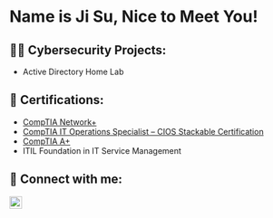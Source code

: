 <h1>Name is Ji Su, Nice to Meet You!

<h2>👨‍💻 Cybersecurity Projects:</h2>

- Active Directory Home Lab


<h2>📄 Certifications:</h2>

- [CompTIA Network+](https://www.credly.com/badges/0fe2f708-bffb-409b-aeaa-149afde87d40/linked_in_profile)
- [CompTIA IT Operations Specialist – CIOS Stackable Certification](https://www.credly.com/badges/2ecb7358-f1f1-4e6b-8c28-a36f80baf794/linked_in_profile)
- [CompTIA A+](https://www.credly.com/badges/247548b8-efa1-407e-916c-3f8287c86149/linked_in_profile)
- ITIL Foundation in IT Service Management

<h2> 🤳 Connect with me:</h2>


[<img align="left" alt="JiSuLee | LinkedIn" width="22px" src="https://cdn.jsdelivr.net/npm/simple-icons@v3/icons/linkedin.svg" />][linkedin]



[linkedin]: https://www.linkedin.com/in/ji-su-lee-00ba71167/

